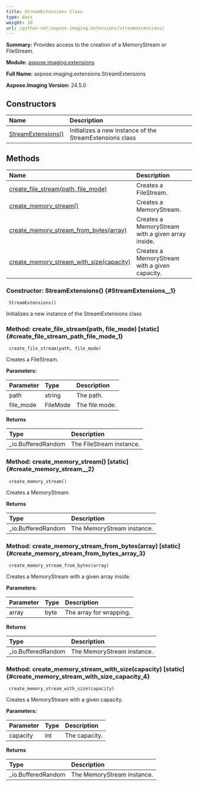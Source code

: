 ```yaml
---
title: StreamExtensions Class
type: docs
weight: 10
url: /python-net/aspose.imaging.extensions/streamextensions/
---
```


**Summary:** Provides access to the creation of a MemoryStream or FileStream.

**Module:** [aspose.imaging.extensions](/imaging/python-net/aspose.imaging.extensions/)

**Full Name:** aspose.imaging.extensions.StreamExtensions

**Aspose.Imaging Version:** 24.5.0

## **Constructors**
| **Name** | **Description** |
| :- | :- |
| [StreamExtensions()](#StreamExtensions__1) | Initializes a new instance of the StreamExtensions class |
## **Methods**
| **Name** | **Description** |
| :- | :- |
| [create_file_stream(path, file_mode)](#create_file_stream_path_file_mode_1) | Creates a FileStream. |
| [create_memory_stream()](#create_memory_stream__2) | Creates a MemoryStream. |
| [create_memory_stream_from_bytes(array)](#create_memory_stream_from_bytes_array_3) | Creates a MemoryStream with a given array inside. |
| [create_memory_stream_with_size(capacity)](#create_memory_stream_with_size_capacity_4) | Creates a MemoryStream with a given capacity. |


### Constructor: StreamExtensions() {#StreamExtensions__1}


```
 StreamExtensions() 
```

Initializes a new instance of the StreamExtensions class

### Method: create_file_stream(path, file_mode)  [static] {#create_file_stream_path_file_mode_1}


```
 create_file_stream(path, file_mode) 
```

Creates a FileStream.

**Parameters:**

| Parameter | Type | Description |
| :- | :- | :- |
| path | string | The path. |
| file_mode | FileMode | The file mode. |

**Returns**

| Type | Description |
| :- | :- |
| _io.BufferedRandom | The FileStream instance. |


### Method: create_memory_stream()  [static] {#create_memory_stream__2}


```
 create_memory_stream() 
```

Creates a MemoryStream.

**Returns**

| Type | Description |
| :- | :- |
| _io.BufferedRandom | The MemoryStream instance. |


### Method: create_memory_stream_from_bytes(array)  [static] {#create_memory_stream_from_bytes_array_3}


```
 create_memory_stream_from_bytes(array) 
```

Creates a MemoryStream with a given array inside.

**Parameters:**

| Parameter | Type | Description |
| :- | :- | :- |
| array | byte | The array for wrapping. |

**Returns**

| Type | Description |
| :- | :- |
| _io.BufferedRandom | The MemoryStream instance. |


### Method: create_memory_stream_with_size(capacity)  [static] {#create_memory_stream_with_size_capacity_4}


```
 create_memory_stream_with_size(capacity) 
```

Creates a MemoryStream with a given capacity.

**Parameters:**

| Parameter | Type | Description |
| :- | :- | :- |
| capacity | int | The capacity. |

**Returns**

| Type | Description |
| :- | :- |
| _io.BufferedRandom | The MemoryStream instance. |


